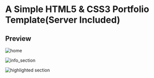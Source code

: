 # A Simple HTML5 & CSS3 Portfolio Template(Server Included) 

## Preview

![home](https://github.com/projectfinalaudio/portfolio_template/blob/master/home.png?raw=true)

![info_section](https://github.com/projectfinalaudio/portfolio_template/blob/master/info.png?raw=true)

![highlighted section](https://github.com/projectfinalaudio/portfolio_template/blob/master/info_selected.png?raw=true)

